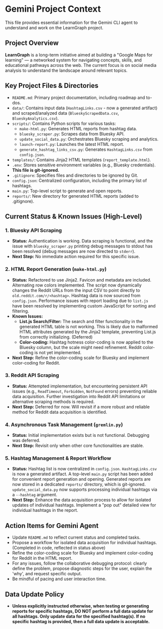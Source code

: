 # Gemini Project Context

This file provides essential information for the Gemini CLI agent to understand and work on the LearnGraph project.

## Project Overview
**LearnGraph** is a long-term initiative aimed at building a "Google Maps for learning" — a networked system for navigating concepts, skills, and educational pathways across the web. The current focus is on social media analysis to understand the landscape around relevant topics.

## Key Project Files & Directories
- `README.md`: Primary project documentation, including roadmap and to-dos.
- `data/`: Contains input data (`HashtagLinks.csv` - now a generated artifact) and scraped/analyzed data (`BlueskyScrapedData.csv`, `BlueskyAnalytics.csv`).
- `scripts/`: Contains Python scripts for various tasks:
    - `make-html.py`: Generates HTML reports from hashtag data.
    - `bluesky_scraper.py`: Scrapes data from Bluesky API.
    - `update_social_data.py`: Orchestrates Bluesky scraping and analytics.
    - `launch-report.py`: Launches the latest HTML report.
    - `generate_hashtag_links_csv.py`: Generates `HashtagLinks.csv` from `config.json`.
- `templates/`: Contains Jinja2 HTML templates (`report_template.html`).
- `.env`: Stores sensitive environment variables (e.g., Bluesky credentials). **This file is git-ignored.**
- `.gitignore`: Specifies files and directories to be ignored by Git.
- `config.json`: Centralized configuration, including the primary list of hashtags.
- `main.py`: Top-level script to generate and open reports.
- `reports/`: New directory for generated HTML reports (added to .gitignore).

## Current Status & Known Issues (High-Level)

### 1. Bluesky API Scraping
- **Status:** Authentication is working. Data scraping is functional, and the issue with `bluesky_scraper.py` printing debug messages to stdout has been resolved (debug messages are now directed to `stderr`).
- **Next Step:** No immediate action required for this specific issue.

### 2. HTML Report Generation (`make-html.py`)
- **Status:** Refactored to use Jinja2. Favicon and metadata are included. Alternating row colors implemented. The script now dynamically changes the Reddit URLs from the input CSV to point directly to `old.reddit.com/r/<hashtag>`. Hashtag data is now sourced from `config.json`. Performance issues with report loading due to `list.js` have been resolved by implementing custom JavaScript for sorting and filtering.
- **Known Issues:**
    - **List.js Search/Filter:** The search and filter functionality in the generated HTML table is not working. This is likely due to malformed HTML attributes generated by the Jinja2 template, preventing List.js from correctly initializing. (Deferred)
    - **Color-coding:** Hashtag hotness color-coding is now applied to the Bluesky column, but the scale might need refinement. Reddit color-coding is not yet implemented.
- **Next Step:** Refine the color-coding scale for Bluesky and implement color-coding for Reddit.

### 3. Reddit API Scraping
- **Status:** Attempted implementation, but encountering persistent API issues (e.g., `ReadTimeout`, `Forbidden`, `NotFound` errors) preventing reliable data acquisition. Further investigation into Reddit API limitations or alternative scraping methods is required.
- **Next Step:** Deferred for now. Will revisit if a more robust and reliable method for Reddit data acquisition is identified.

### 4. Asynchronous Task Management (`gremlin.py`)
- **Status:** Initial implementation exists but is not functional. Debugging was deferred.
- **Next Step:** Revisit only when other core functionalities are stable.

### 5. Hashtag Management & Report Workflow
- **Status:** Hashtag list is now centralized in `config.json`. `HashtagLinks.csv` is now a generated artifact. A top-level `main.py` script has been added for convenient report generation and opening. Generated reports are now stored in a dedicated `reports/` directory, which is git-ignored. `update_social_data.py` now supports processing individual hashtags via a `--hashtag` argument.
- **Next Step:** Enhance the data acquisition process to allow for isolated updates of individual hashtags. Implement a "pop out" detailed view for individual hashtags in the report.

## Action Items for Gemini Agent
- Update `README.md` to reflect current status and completed tasks.
- Propose a workflow for isolated data acquisition for individual hashtags. (Completed in code, reflected in status above)
- Refine the color-coding scale for Bluesky and implement color-coding for Reddit in the HTML report.
- For any issues, follow the collaborative debugging protocol: clearly define the problem, propose diagnostic steps for the user, explain the 'why', and request specific output.
- Be mindful of pacing and user interaction time.

## Data Update Policy
- **Unless explicitly instructed otherwise, when testing or generating reports for specific hashtags, DO NOT perform a full data update for all hashtags. Only update data for the specified hashtag(s). If no specific hashtag is provided, then a full data update is acceptable.**
